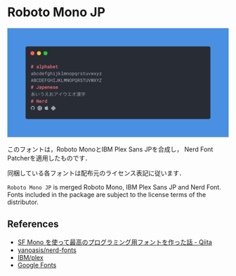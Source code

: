 # Roboto Mono JP

![Preview](doc/images/font_preview.png)

このフォントは，Roboto MonoとIBM Plex Sans JPを合成し，
Nerd Font Patcherを適用したものです．

同梱している各フォントは配布元のライセンス表記に従います．

`Roboto Mono JP` is merged Roboto Mono, IBM Plex Sans JP and Nerd Font.  
Fonts included in the package are subject to the license terms of the distributor.

## References

- [SF Mono を使って最高のプログラミング用フォントを作った話 - Qiita](https://qiita.com/delphinus/items/f472eb04ff91daf44274)
- [yanoasis/nerd-fonts](https://github.com/ryanoasis/nerd-fonts)
- [IBM/plex](https://github.com/IBM/plex)
- [Google Fonts](https://fonts.google.com/specimen/Roboto+Mono)
